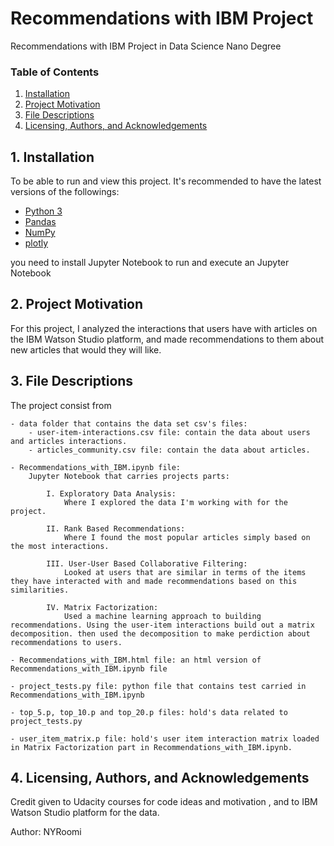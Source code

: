 # Recommendations with IBM Project
Recommendations with IBM Project in Data Science Nano Degree
 
### Table of Contents
1. [Installation](#installation)
2. [Project Motivation](#motivation)
3. [File Descriptions](#files)
4. [Licensing, Authors, and Acknowledgements](#licensing)

## 1. Installation <a name="installation"></a>

To be able to run and view this project. It's recommended to have the latest versions of the followings:
* [Python 3](https://www.python.org/downloads/)
* [Pandas](https://pandas.pydata.org)
* [NumPy](https://numpy.org/)
* [plotly](https://pypi.org/project/plotly/)

you need to install Jupyter Notebook to run and execute an Jupyter Notebook

## 2. Project Motivation <a name="motivation"></a>

For this project, I analyzed the interactions that users have with articles on the IBM Watson Studio platform, and made recommendations to them about new articles that would they will like.
 
## 3. File Descriptions <a name="files"></a>

The project consist from 

    - data folder that contains the data set csv's files: 
        - user-item-interactions.csv file: contain the data about users and articles interactions.
        - articles_community.csv file: contain the data about articles.

    - Recommendations_with_IBM.ipynb file:
        Jupyter Notebook that carries projects parts:
        
            I. Exploratory Data Analysis:
                Where I explored the data I'm working with for the project.
                
            II. Rank Based Recommendations:
                Where I found the most popular articles simply based on the most interactions.
                
            III. User-User Based Collaborative Filtering:
                Looked at users that are similar in terms of the items they have interacted with and made recommendations based on this similarities.
                
            IV. Matrix Factorization:
                Used a machine learning approach to building recommendations. Using the user-item interactions build out a matrix decomposition. then used the decomposition to make perdiction about recommendations to users.
        
    - Recommendations_with_IBM.html file: an html version of Recommendations_with_IBM.ipynb file
        
    - project_tests.py file: python file that contains test carried in Recommendations_with_IBM.ipynb
    
    - top_5.p, top_10.p and top_20.p files: hold's data related to project_tests.py

    - user_item_matrix.p file: hold's user item interaction matrix loaded in Matrix Factorization part in Recommendations_with_IBM.ipynb.

 

## 4. Licensing, Authors, and Acknowledgements <a name="licensing"></a>

Credit given to Udacity courses for code ideas and motivation , and to IBM Watson Studio platform for the data.

Author: NYRoomi


